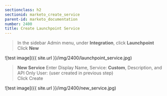 ```yaml
---
sectionclass: h2
sectionid: marketo_create_service
parent-id: marketo_documentation
number: 2400
title: Create Launchpoint Service
---
```


>In the sidebar Admin menu, under **Integration**, click **Launchpoint**  
>Click **New**


![test image]({{ site.url }}/img/2400/launchpoint_service.jpg)  


>**New Service**  Enter Display Name, Service: **Custom**, Description, and API Only User: (user created in previous step)  
Click Create  


![test image]({{ site.url }}/img/2400/new_service.jpg)  
